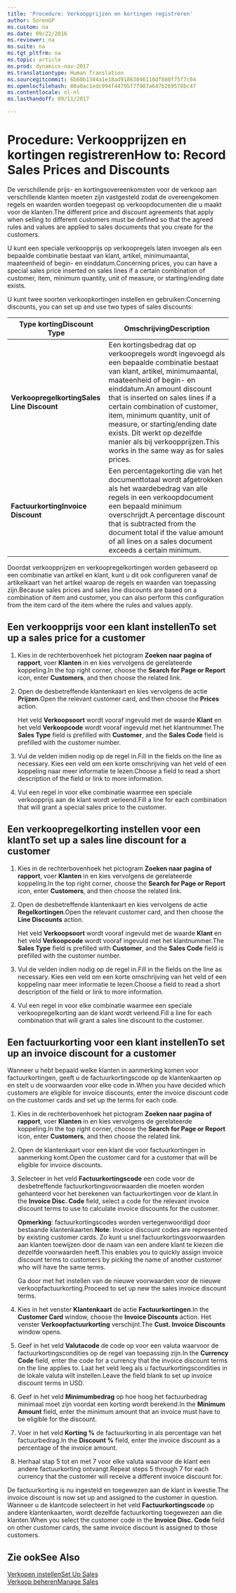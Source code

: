 ```yaml
---
title: 'Procedure: Verkoopprijzen en kortingen registreren'
author: SorenGP
ms.custom: na
ms.date: 09/22/2016
ms.reviewer: na
ms.suite: na
ms.tgt_pltfrm: na
ms.topic: article
ms.prod: dynamics-nav-2017
ms.translationtype: Human Translation
ms.sourcegitcommit: 6b60b1344a1e18ad91863046110df880f75f7c04
ms.openlocfilehash: 80a0ac1edc994f44795f7f907a647b269578bc47
ms.contentlocale: nl-nl
ms.lasthandoff: 09/11/2017

---
```


# <a name="how-to-record-sales-prices-and-discounts"></a><span data-ttu-id="a2631-102">Procedure: Verkoopprijzen en kortingen registreren</span><span class="sxs-lookup"><span data-stu-id="a2631-102">How to: Record Sales Prices and Discounts</span></span>
<span data-ttu-id="a2631-103">De verschillende prijs- en kortingsovereenkomsten voor de verkoop aan verschillende klanten moeten zijn vastgesteld zodat de overeengekomen regels en waarden worden toegepast op verkoopdocumenten die u maakt voor de klanten.</span><span class="sxs-lookup"><span data-stu-id="a2631-103">The different price and discount agreements that apply when selling to different customers must be defined so that the agreed rules and values are applied to sales documents that you create for the customers.</span></span>

<span data-ttu-id="a2631-104">U kunt een speciale verkoopprijs op verkoopregels laten invoegen als een bepaalde combinatie bestaat van klant, artikel, minimumaantal, maateenheid of begin- en einddatum.</span><span class="sxs-lookup"><span data-stu-id="a2631-104">Concerning prices, you can have a special sales price inserted on sales lines if a certain combination of customer, item, minimum quantity, unit of measure, or starting/ending date exists.</span></span>

<span data-ttu-id="a2631-105">U kunt twee soorten verkoopkortingen instellen en gebruiken:</span><span class="sxs-lookup"><span data-stu-id="a2631-105">Concerning discounts, you can set up and use two types of sales discounts:</span></span>

|<span data-ttu-id="a2631-106">Type korting</span><span class="sxs-lookup"><span data-stu-id="a2631-106">Discount Type</span></span> |<span data-ttu-id="a2631-107">Omschrijving</span><span class="sxs-lookup"><span data-stu-id="a2631-107">Description</span></span> |
|--------------|------------|
|<span data-ttu-id="a2631-108">**Verkoopregelkorting**</span><span class="sxs-lookup"><span data-stu-id="a2631-108">**Sales Line Discount**</span></span>|<span data-ttu-id="a2631-109">Een kortingsbedrag dat op verkoopregels wordt ingevoegd als een bepaalde combinatie bestaat van klant, artikel, minimumaantal, maateenheid of begin- en einddatum.</span><span class="sxs-lookup"><span data-stu-id="a2631-109">An amount discount that is inserted on sales lines if a certain combination of customer, item, minimum quantity, unit of measure, or starting/ending date exists.</span></span> <span data-ttu-id="a2631-110">Dit werkt op dezelfde manier als bij verkoopprijzen.</span><span class="sxs-lookup"><span data-stu-id="a2631-110">This works in the same way as for sales prices.</span></span>|
|<span data-ttu-id="a2631-111">**Factuurkorting**</span><span class="sxs-lookup"><span data-stu-id="a2631-111">**Invoice Discount**</span></span>|<span data-ttu-id="a2631-112">Een percentagekorting die van het documenttotaal wordt afgetrokken als het waardebedrag van alle regels in een verkoopdocument een bepaald minimum overschrijdt.</span><span class="sxs-lookup"><span data-stu-id="a2631-112">A percentage discount that is subtracted from the document total if the value amount of all lines on a sales document exceeds a certain minimum.</span></span>|

<span data-ttu-id="a2631-113">Doordat verkoopprijzen en verkoopregelkortingen worden gebaseerd op een combinatie van artikel en klant, kunt u dit ook configureren vanaf de artikelkaart van het artikel waarop de regels en waarden van toepassing zijn.</span><span class="sxs-lookup"><span data-stu-id="a2631-113">Because sales prices and sales line discounts are based on a combination of item and customer, you can also perform this configuration from the item card of the item where the rules and values apply.</span></span>

## <a name="to-set-up-a-sales-price-for-a-customer"></a><span data-ttu-id="a2631-114">Een verkoopprijs voor een klant instellen</span><span class="sxs-lookup"><span data-stu-id="a2631-114">To set up a sales price for a customer</span></span>
1. <span data-ttu-id="a2631-115">Kies in de rechterbovenhoek het pictogram **Zoeken naar pagina of rapport**, voer **Klanten** in en kies vervolgens de gerelateerde koppeling.</span><span class="sxs-lookup"><span data-stu-id="a2631-115">In the top right corner, choose the **Search for Page or Report** icon, enter **Customers**, and then choose the related link.</span></span>
2. <span data-ttu-id="a2631-116">Open de desbetreffende klantenkaart en kies vervolgens de actie **Prijzen**.</span><span class="sxs-lookup"><span data-stu-id="a2631-116">Open the relevant customer card, and then choose the **Prices** action.</span></span>

    <span data-ttu-id="a2631-117">Het veld **Verkoopsoort** wordt vooraf ingevuld met de waarde **Klant** en het veld **Verkoopcode** wordt vooraf ingevuld met het klantnummer.</span><span class="sxs-lookup"><span data-stu-id="a2631-117">The **Sales Type** field is prefilled with **Customer**, and the **Sales Code** field is prefilled with the customer number.</span></span>
3. <span data-ttu-id="a2631-118">Vul de velden indien nodig op de regel in.</span><span class="sxs-lookup"><span data-stu-id="a2631-118">Fill in the fields on the line as necessary.</span></span> <span data-ttu-id="a2631-119">Kies een veld om een korte omschrijving van het veld of een koppeling naar meer informatie te lezen.</span><span class="sxs-lookup"><span data-stu-id="a2631-119">Choose a field to read a short description of the field or link to more information.</span></span>
4. <span data-ttu-id="a2631-120">Vul een regel in voor elke combinatie waarmee een speciale verkoopprijs aan de klant wordt verleend.</span><span class="sxs-lookup"><span data-stu-id="a2631-120">Fill a line for each combination that will grant a special sales price to the customer.</span></span>

## <a name="to-set-up-a-sales-line-discount-for-a-customer"></a><span data-ttu-id="a2631-121">Een verkoopregelkorting instellen voor een klant</span><span class="sxs-lookup"><span data-stu-id="a2631-121">To set up a sales line discount for a customer</span></span>
1. <span data-ttu-id="a2631-122">Kies in de rechterbovenhoek het pictogram **Zoeken naar pagina of rapport**, voer **Klanten** in en kies vervolgens de gerelateerde koppeling.</span><span class="sxs-lookup"><span data-stu-id="a2631-122">In the top right corner, choose the **Search for Page or Report** icon, enter **Customers**, and then choose the related link.</span></span>
2. <span data-ttu-id="a2631-123">Open de desbetreffende klantenkaart en kies vervolgens de actie **Regelkortingen**.</span><span class="sxs-lookup"><span data-stu-id="a2631-123">Open the relevant customer card, and then choose the **Line Discounts** action.</span></span>

    <span data-ttu-id="a2631-124">Het veld **Verkoopsoort** wordt vooraf ingevuld met de waarde **Klant** en het veld **Verkoopcode** wordt vooraf ingevuld met het klantnummer.</span><span class="sxs-lookup"><span data-stu-id="a2631-124">The **Sales Type** field is prefilled with **Customer**, and the **Sales Code** field is prefilled with the customer number.</span></span>
3.  <span data-ttu-id="a2631-125">Vul de velden indien nodig op de regel in.</span><span class="sxs-lookup"><span data-stu-id="a2631-125">Fill in the fields on the line as necessary.</span></span> <span data-ttu-id="a2631-126">Kies een veld om een korte omschrijving van het veld of een koppeling naar meer informatie te lezen.</span><span class="sxs-lookup"><span data-stu-id="a2631-126">Choose a field to read a short description of the field or link to more information.</span></span>
4. <span data-ttu-id="a2631-127">Vul een regel in voor elke combinatie waarmee een speciale verkoopregelkorting aan de klant wordt verleend.</span><span class="sxs-lookup"><span data-stu-id="a2631-127">Fill a line for each combination that will grant a sales line discount to the customer.</span></span>

## <a name="to-set-up-an-invoice-discount-for-a-customer"></a><span data-ttu-id="a2631-128">Een factuurkorting voor een klant instellen</span><span class="sxs-lookup"><span data-stu-id="a2631-128">To set up an invoice discount for a customer</span></span>
<span data-ttu-id="a2631-129">Wanneer u hebt bepaald welke klanten in aanmerking komen voor factuurkortingen, geeft u de factuurkortingscode op de klantenkaarten op en stelt u de voorwaarden voor elke code in.</span><span class="sxs-lookup"><span data-stu-id="a2631-129">When you have decided which customers are eligible for invoice discounts, enter the invoice discount code on the customer cards and set up the terms for each code.</span></span>

1. <span data-ttu-id="a2631-130">Kies in de rechterbovenhoek het pictogram **Zoeken naar pagina of rapport**, voer **Klanten** in en kies vervolgens de gerelateerde koppeling.</span><span class="sxs-lookup"><span data-stu-id="a2631-130">In the top right corner, choose the **Search for Page or Report** icon, enter **Customers**, and then choose the related link.</span></span>
2. <span data-ttu-id="a2631-131">Open de klantenkaart voor een klant die voor factuurkortingen in aanmerking komt.</span><span class="sxs-lookup"><span data-stu-id="a2631-131">Open the customer card for a customer that will be eligible for invoice discounts.</span></span>
3. <span data-ttu-id="a2631-132">Selecteer in het veld **Factuurkortingscode** een code voor de desbetreffende factuurkortingsvoorwaarden die moeten worden gehanteerd voor het berekenen van factuurkortingen voor de klant.</span><span class="sxs-lookup"><span data-stu-id="a2631-132">In the **Invoice Disc. Code** field, select a code for the relevant invoice discount terms to use to calculate invoice discounts for the customer.</span></span>

    <span data-ttu-id="a2631-133">**Opmerking**: factuurkortingscodes worden vertegenwoordigd door bestaande klantenkaarten.</span><span class="sxs-lookup"><span data-stu-id="a2631-133">**Note**: Invoice discount codes are represented by existing customer cards.</span></span> <span data-ttu-id="a2631-134">Zo kunt u snel factuurkortingsvoorwaarden aan klanten toewijzen door de naam van een andere klant te kiezen die dezelfde voorwaarden heeft.</span><span class="sxs-lookup"><span data-stu-id="a2631-134">This enables you to quickly assign invoice discount terms to customers by picking the name of another customer who will have the same terms.</span></span>

    <span data-ttu-id="a2631-135">Ga door met het instellen van de nieuwe voorwaarden voor de nieuwe verkoopfactuurkorting.</span><span class="sxs-lookup"><span data-stu-id="a2631-135">Proceed to set up new the sales invoice discount terms.</span></span>
4. <span data-ttu-id="a2631-136">Kies in het venster **Klantenkaart** de actie **Factuurkortingen**.</span><span class="sxs-lookup"><span data-stu-id="a2631-136">In the **Customer Card** window, choose the **Invoice Discounts** action.</span></span> <span data-ttu-id="a2631-137">Het venster **Verkoopfactuurkorting** verschijnt.</span><span class="sxs-lookup"><span data-stu-id="a2631-137">The **Cust. Invoice Discounts** window opens.</span></span>
5. <span data-ttu-id="a2631-138">Geef in het veld **Valutacode** de code op voor een valuta waarvoor de factuurkortingscondities op de regel van toepassing zijn.</span><span class="sxs-lookup"><span data-stu-id="a2631-138">In the **Currency Code** field, enter the code for a currency that the invoice discount terms on the line applies to.</span></span> <span data-ttu-id="a2631-139">Laat het veld leeg als u factuurkortingscondities in de lokale valuta wilt instellen.</span><span class="sxs-lookup"><span data-stu-id="a2631-139">Leave the field blank to set up invoice discount terms in USD.</span></span>
6. <span data-ttu-id="a2631-140">Geef in het veld **Minimumbedrag** op hoe hoog het factuurbedrag minimaal moet zijn voordat een korting wordt berekend.</span><span class="sxs-lookup"><span data-stu-id="a2631-140">In the **Minimum Amount** field, enter the minimum amount that an invoice must have to be eligible for the discount.</span></span>
7. <span data-ttu-id="a2631-141">Voer in het veld **Korting %** de factuurkorting in als percentage van het factuurbedrag.</span><span class="sxs-lookup"><span data-stu-id="a2631-141">In the **Discount %** field, enter the invoice discount as a percentage of the invoice amount.</span></span>
8. <span data-ttu-id="a2631-142">Herhaal stap 5 tot en met 7 voor elke valuta waarvoor de klant een andere factuurkorting ontvangt.</span><span class="sxs-lookup"><span data-stu-id="a2631-142">Repeat steps 5 through 7 for each currency that the customer will receive a different invoice discount for.</span></span>

<span data-ttu-id="a2631-143">De factuurkorting is nu ingesteld en toegewezen aan de klant in kwestie.</span><span class="sxs-lookup"><span data-stu-id="a2631-143">The invoice discount is now set up and assigned to the customer in question.</span></span> <span data-ttu-id="a2631-144">Wanneer u de klantcode selecteert in het veld **Factuurkortingscode** op andere klantenkaarten, wordt dezelfde factuurkorting toegewezen aan die klanten.</span><span class="sxs-lookup"><span data-stu-id="a2631-144">When you select the customer code in the **Invoice Disc. Code** field on other customer cards, the same invoice discount is assigned to those customers.</span></span>

## <a name="see-also"></a><span data-ttu-id="a2631-145">Zie ook</span><span class="sxs-lookup"><span data-stu-id="a2631-145">See Also</span></span>  
[<span data-ttu-id="a2631-146">Verkopen instellen</span><span class="sxs-lookup"><span data-stu-id="a2631-146">Set Up Sales</span></span>](sales-setup-sales.md)  
[<span data-ttu-id="a2631-147">Verkoop beheren</span><span class="sxs-lookup"><span data-stu-id="a2631-147">Manage Sales</span></span>](sales-manage-sales.md)

